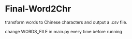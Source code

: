 # Final-Word2Chr
transform words to Chinese characters and output a .csv file.

change WORDS_FILE in main.py every time before running
